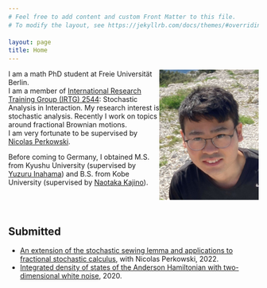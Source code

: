 ```yaml
---
# Feel free to add content and custom Front Matter to this file.
# To modify the layout, see https://jekyllrb.com/docs/themes/#overriding-theme-defaults

layout: page
title: Home
---
```


<img style="float: right;" src="./pictures/selfie.jpg" width="200"/>

I am a math PhD student at Freie Universität Berlin.  
I am a member of [International Research Training Group (IRTG) 2544](https://www3.math.tu-berlin.de/stoch/IRTG/): Stochastic Analysis in Interaction. 
My research interest is stochastic analysis. Recently I work on topics around fractional Brownian motions.  
I am very fortunate to be supervised by [Nicolas Perkowski](https://www.mi.fu-berlin.de/math/groups/stoch/members/Professors/perkowski.html).  

Before coming to Germany, I obtained M.S. from Kyushu University (supervised by [Yuzuru Inahama](https://www2.math.kyushu-u.ac.jp/~inahama/)) and B.S. from Kobe University (supervised by [Naotaka Kajino](https://www.kurims.kyoto-u.ac.jp/~nkajino/)). 

<br/><br/>

## Submitted
* [An extension of the stochastic sewing lemma and applications to fractional stochastic calculus](https://arxiv.org/abs/2206.01686), with Nicolas Perkowski, 2022. 
* [Integrated density of states of the Anderson Hamiltonian with two-dimensional white noise](https://arxiv.org/abs/2011.09180), 2020. 
